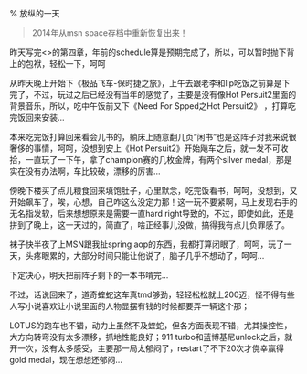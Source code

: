 % 放纵的一天

> 2014年从msn space存档中重新恢复出来！

昨天写完<<UnveilSpring>>的第四章，年前的schedule算是预期完成了，所以，可以暂时抛下背上的包袱，轻松一下，呵呵

从昨天晚上开始下《极品飞车-保时捷之旅》，上午去跟老李和llp吃饭之前算是下完了，不过，玩过之后已经没有当年的感觉了，主要是没有像Hot Persuit2里面的背景音乐，所以，吃中午饭前又下《Need For Spped之Hot Persuit2》 ，打算吃完饭回来安装...

本来吃完饭打算回来看会儿书的，躺床上随意翻几页“闲书”也是这阵子对我来说很奢侈的事情，呵呵，没想到安上《Hot Persuit2》开始飚车之后，就一发不可收拾，一直玩了一下午，拿了champion赛的几枚金牌，有两个silver medal，那是实在没有办法啊，车比较破，漂移的厉害...

傍晚下楼买了点儿粮食回来填饱肚子，心里默念，吃完饭看书，呵呵，没想到，又开始飙车了，唉，心想，自己咋这么没定力那！这一玩不要紧啊，马上发现右手的无名指发软，后来想想原来是需要一直hard right导致的，不过，即使如此，还是拼到了晚上，这一天过的，简直了，啥正经事儿没做，搞得我有点儿负罪感了。

袜子快半夜了上MSN跟我扯spring aop的东西，我都打算闭眼了，呵呵，玩了一天，头疼眼累的，大部分时间只能让他说了，脑子几乎不想动了，呵呵...

下定决心，明天把前阵子剩下的一本书啃完...

不过，话说回来了，道奇蝰蛇这车真tmd够劲，轻轻松松就上200迈，怪不得有些人写小说喜欢让小说里面的人物显摆有钱的时候都要弄一辆这个那；

LOTUS的跑车也不错，动力上虽然不及蝰蛇，但各方面表现不错，尤其操控性，大方向转弯没有太多漂移，抓地性能良好；911 turbo和蓝博基尼unlock之后，就开一次，没有太多感受，主要那一局太郁闷了，restart了不下20次才侥幸赢得gold medal，现在想想还郁闷...
